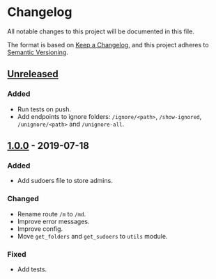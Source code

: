 # Changelog
All notable changes to this project will be documented in this file.

The format is based on [Keep a Changelog](https://keepachangelog.com/en/1.0.0/),
and this project adheres to [Semantic Versioning](https://semver.org/spec/v2.0.0.html).

## [Unreleased]
### Added
* Run tests on push.
* Add endpoints to ignore folders: `/ignore/<path>`, `/show-ignored`, `/unignore/<path>` and `/unignore-all`.

## [1.0.0] - 2019-07-18
### Added
* Add sudoers file to store admins.

### Changed
* Rename route `/m` to `/md`.
* Improve error messages.
* Improve config.
* Move `get_folders` and `get_sudoers` to `utils` module.

### Fixed
* Add tests.

[Unreleased]: https://github.com/sralloza/flask-web/compare/v1.0.0...HEAD
[1.0.0]: https://github.com/sralloza/flask-web/releases/tag/v1.0.0
